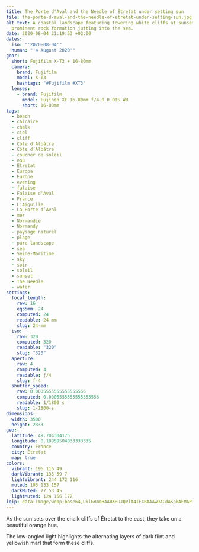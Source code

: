 ```yaml
---
title: The Porte d'Aval and the Needle of Étretat under setting sun
file: the-porte-d-aval-and-the-needle-of-etretat-under-setting-sun.jpg
alt_text: A coastal landscape featuring towering white cliffs at sunset, with a
  prominent rock formation jutting into the sea.
date: 2020-08-04 21:19:53 +02:00
dates:
  iso: "'2020-08-04'"
  human: "'4 August 2020'"
gear:
  short: Fujifilm X-T3 + 16-80mm
  camera:
    brand: Fujifilm
    model: X-T3
    hashtags: "#Fujifilm #XT3"
  lenses:
    - brand: Fujifilm
      model: Fujinon XF 16-80mm f/4.0 R OIS WR
      short: 16-80mm
tags:
  - beach
  - calcaire
  - chalk
  - ciel
  - cliff
  - Côte d'Albâtre
  - Côte d’Albâtre
  - coucher de soleil
  - eau
  - Étretat
  - Europa
  - Europe
  - evening
  - falaise
  - Falaise d'Aval
  - France
  - L’Aiguille
  - La Porte d’Aval
  - mer
  - Normandie
  - Normandy
  - paysage naturel
  - plage
  - pure landscape
  - sea
  - Seine-Maritime
  - sky
  - soir
  - soleil
  - sunset
  - The Needle
  - water
settings:
  focal_length:
    raw: 16
    eq35mm: 24
    computed: 24
    readable: 24 mm
    slug: 24-mm
  iso:
    raw: 320
    computed: 320
    readable: "320"
    slug: "320"
  aperture:
    raw: 4
    computed: 4
    readable: ƒ/4
    slug: f-4
  shutter_speed:
    raw: 0.0005555555555555556
    computed: 0.0005555555555555556
    readable: 1/1800 s
    slug: 1-1800-s
dimensions:
  width: 3500
  height: 2333
geo:
  latitude: 49.704304175
  longitude: 0.18959504833333335
  country: France
  city: Étretat
  map: true
colors:
  vibrant: 196 116 49
  darkVibrant: 133 59 7
  lightVibrant: 244 172 116
  muted: 103 133 157
  darkMuted: 77 53 45
  lightMuted: 124 156 172
lqip: data:image/webp;base64,UklGRmoBAABXRUJQVlA4IF4BAAAwDACdASpkAEMAP3GiyVu0v7+lrrYK8/AuCUAYuBraL5vuzr6rj2pp9Yu/b1tNV/UKDqGLzIzcnQ5VEI1F5/hhhvU5kSinN3PxVh3TItwlONiDicEwpqx00EGpTGEFwJo0KZdEtc2cEQBgAP6AjkgWnDv2HXN9Nss7k3sVjQ6TOLk45vJqR0249He9I+N5b/EuzxBB41r90uk/wrVM70bAyTPyYSsFSikX/aTWWZDGLTe9laGKBsxrHFxSQoRJQik5AfmGm+XaVupyQHhrHYmAZ7DE7/BvZAHbjWxU4DcJbgCY98MEbue/9Y6v2fHSWA5g4HZz+Ak56/9J+zm2TAwpsZcWE7DxLRrxzmU0D5lHNwyIVs40ZbJARUijt8terv9yDbx/Sr/2KhCAlV9+Zv28gJiZDZ/8CkHkBp5bEW0UQgryfEbm9BFSL/RdxceQB5wbI+CuePBjVS9tJ9oAAA==
---
```


As the sun sets over the chalk cliffs of Étretat to the east, they take on a beautiful orange hue.

The low-angled light highlights the alternating layers of dark flint and yellowish marl that form these cliffs.
